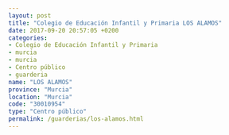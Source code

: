```yaml
---
layout: post
title: "Colegio de Educación Infantil y Primaria LOS ALAMOS"
date: 2017-09-20 20:57:05 +0200
categories:
- Colegio de Educación Infantil y Primaria
- murcia
- murcia
- Centro público
- guarderia
name: "LOS ALAMOS"
province: "Murcia"
location: "Murcia"
code: "30010954"
type: "Centro público"
permalink: /guarderias/los-alamos.html
---
```

